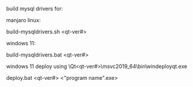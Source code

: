 build mysql drivers for:


manjaro linux:

build-mysqldrivers.sh <qt-ver#>


windows 11:

build-mysqldrivers.bat <qt-ver#>


windows 11 deploy using \Qt\<qt-ver#>\msvc2019_64\bin\windeployqt.exe

deploy.bat <qt-ver#> <"program name".exe>
